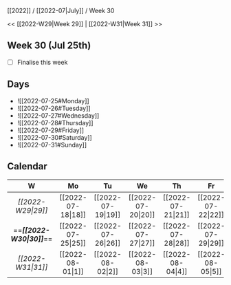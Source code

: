 [[2022]] / [[2022-07|July]] / Week 30

<< [[2022-W29|Week 29]] | [[2022-W31|Week 31]] >>︎

## Week 30 (Jul 25th)
- [ ] Finalise this week


## Days
- ![[2022-07-25#Monday]]
- ![[2022-07-26#Tuesday]]
- ![[2022-07-27#Wednesday]]
- ![[2022-07-28#Thursday]]
- ![[2022-07-29#Friday]]
- ![[2022-07-30#Saturday]]
- ![[2022-07-31#Sunday]]

## Calendar
| W  | Mo | Tu | We | Th | Fr | Sa | Su |
|:--:|:--:|:--:|:--:|:--:|:--:|:--:|:--:|
| *[[2022-W29\|29]]* | [[2022-07-18\|18]] | [[2022-07-19\|19]] | [[2022-07-20\|20]] | [[2022-07-21\|21]] | [[2022-07-22\|22]] | [[2022-07-23\|23]] | [[2022-07-24\|24]] |
| ==***[[2022-W30\|30]]***== | [[2022-07-25\|25]] | [[2022-07-26\|26]] | [[2022-07-27\|27]] | [[2022-07-28\|28]] | [[2022-07-29\|29]] | [[2022-07-30\|30]] | [[2022-07-31\|31]] |
| *[[2022-W31\|31]]* | [[2022-08-01\|1]]  | [[2022-08-02\|2]]  | [[2022-08-03\|3]]  | [[2022-08-04\|4]]  | [[2022-08-05\|5]]  | [[2022-08-06\|6]]  | [[2022-08-07\|7]]  |
